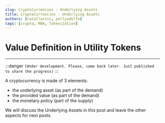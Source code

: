 ```yaml
---
slug: CryptoCurrencies - Underlying Assets
title: CryptoCurrencies - Underlying Assets
authors: [catallactic, pellyadolfo]
tags: [crypto, RWA, tokenization]
---
```


# Value Definition in Utility Tokens
---

:::danger
`(Under development. Please, come back later. Just published to share the progress)`
:::

A cryptocurrency is made of 3 elements:
- the underlying asset (as part of the demand)
- the provided value (as part of the demand)
- the monetary policy (part of the supply)

We will discuss the Underlying Assets in this post and leave the other aspects for next posts.

<!-- truncate -->




